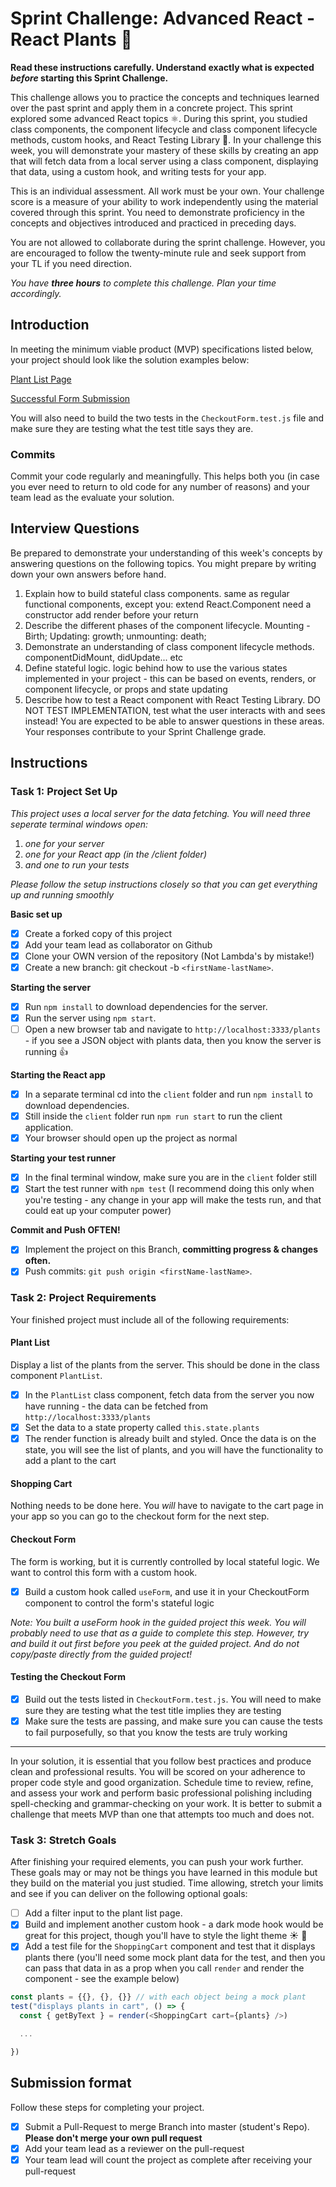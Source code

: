 # Sprint Challenge: Advanced React - React Plants 🌿

**Read these instructions carefully. Understand exactly what is expected _before_ starting this Sprint Challenge.**

This challenge allows you to practice the concepts and techniques learned over the past sprint and apply them in a concrete project. This sprint explored some advanced React topics ⚛️. During this sprint, you studied class components, the component lifecycle and class component lifecycle methods, custom hooks, and React Testing Library 🐙. In your challenge this week, you will demonstrate your mastery of these skills by creating an app that will fetch data from a local server using a class component, displaying that data, using a custom hook, and writing tests for your app.

This is an individual assessment. All work must be your own. Your challenge score is a measure of your ability to work independently using the material covered through this sprint. You need to demonstrate proficiency in the concepts and objectives introduced and practiced in preceding days.

You are not allowed to collaborate during the sprint challenge. However, you are encouraged to follow the twenty-minute rule and seek support from your TL if you need direction.

_You have **three hours** to complete this challenge. Plan your time accordingly._

## Introduction

In meeting the minimum viable product (MVP) specifications listed below, your project should look like the solution examples below:

[Plant List Page](https://tk-assets.lambdaschool.com/88008802-846c-46bb-8cf8-11ace219e2bf_ScreenShot2020-04-30at12.39.22PM.png)

[Successful Form Submission](https://tk-assets.lambdaschool.com/90ebefd4-ee0f-4b1c-884c-1336ce87441d_ScreenShot2020-04-30at12.40.56PM.png)

You will also need to build the two tests in the `CheckoutForm.test.js` file and make sure they are testing what the test title says they are.

### Commits

Commit your code regularly and meaningfully. This helps both you (in case you ever need to return to old code for any number of reasons) and your team lead as the evaluate your solution.

## Interview Questions

Be prepared to demonstrate your understanding of this week's concepts by answering questions on the following topics. You might prepare by writing down your own answers before hand.

1. Explain how to build stateful class components.
same as regular functional components, except you:
extend React.Component
need a constructor
add render before your return
2. Describe the different phases of the component lifecycle.
Mounting - Birth; Updating: growth; unmounting: death;
3. Demonstrate an understanding of class component lifecycle methods.
componentDidMount, didUpdate... etc
4. Define stateful logic.
logic behind how to use the various states implemented in your project - this can be based on events, renders, or component lifecycle, or props and state updating
5. Describe how to test a React component with React Testing Library.
DO NOT TEST IMPLEMENTATION, test what the user interacts with and sees instead!
You are expected to be able to answer questions in these areas. Your responses contribute to your Sprint Challenge grade.

## Instructions

### Task 1: Project Set Up

_This project uses a local server for the data fetching. You will need three seperate terminal windows open:_

1. _one for your server_
2. _one for your React app (in the /client folder)_
3. _and one to run your tests_

_Please follow the setup instructions closely so that you can get everything up and running smoothly_

**Basic set up**

- [X] Create a forked copy of this project
- [X] Add your team lead as collaborator on Github
- [X] Clone your OWN version of the repository (Not Lambda's by mistake!)
- [X] Create a new branch: git checkout -b `<firstName-lastName>`.

**Starting the server**

- [X] Run `npm install` to download dependencies for the server.
- [X] Run the server using `npm start`.
- [ ] Open a new browser tab and navigate to `http://localhost:3333/plants` - if you see a JSON object with plants data, then you know the server is running 👍

**Starting the React app**

- [X] In a separate terminal cd into the `client` folder and run `npm install` to download dependencies.
- [X] Still inside the `client` folder run `npm run start` to run the client application.
- [X] Your browser should open up the project as normal

**Starting your test runner**

- [X] In the final terminal window, make sure you are in the `client` folder still
- [X] Start the test runner with `npm test` (I recommend doing this only when you're testing - any change in your app will make the tests run, and that could eat up your computer power)

**Commit and Push OFTEN!**

- [X] Implement the project on this Branch, **committing progress & changes often.**
- [X] Push commits: `git push origin <firstName-lastName>`.

### Task 2: Project Requirements

Your finished project must include all of the following requirements:

#### Plant List

Display a list of the plants from the server. This should be done in the class component `PlantList`.

- [X] In the `PlantList` class component, fetch data from the server you now have running - the data can be fetched from `http://localhost:3333/plants`
- [X] Set the data to a state property called `this.state.plants`
- [X] The render function is already built and styled. Once the data is on the state, you will see the list of plants, and you will have the functionality to add a plant to the cart

#### Shopping Cart

Nothing needs to be done here. You _will_ have to navigate to the cart page in your app so you can go to the checkout form for the next step.

#### Checkout Form

The form is working, but it is currently controlled by local stateful logic. We want to control this form with a custom hook.

- [X] Build a custom hook called `useForm`, and use it in your CheckoutForm component to control the form's stateful logic

_Note: You built a useForm hook in the guided project this week. You will probably need to use that as a guide to complete this step. However, try and build it out first before you peek at the guided project. And *do not* copy/paste directly from the guided project!_

#### Testing the Checkout Form

- [X] Build out the tests listed in `CheckoutForm.test.js`. You will need to make sure they are testing what the test title implies they are testing
- [X] Make sure the tests are passing, and make sure you can cause the tests to fail purposefully, so that you know the tests are truly working

<hr/>
In your solution, it is essential that you follow best practices and produce clean and professional results. You will be scored on your adherence to proper code style and good organization. Schedule time to review, refine, and assess your work and perform basic professional polishing including spell-checking and grammar-checking on your work. It is better to submit a challenge that meets MVP than one that attempts too much and does not.

### Task 3: Stretch Goals

After finishing your required elements, you can push your work further. These goals may or may not be things you have learned in this module but they build on the material you just studied. Time allowing, stretch your limits and see if you can deliver on the following optional goals:

- [ ] Add a filter input to the plant list page.
- [X] Build and implement another custom hook - a dark mode hook would be great for this project, though you'll have to style the light theme ☀️ 🌙
- [X] Add a test file for the `ShoppingCart` component and test that it displays plants there (you'll need some mock plant data for the test, and then you can pass that data in as a prop when you call `render` and render the component - see the example below)

```js
const plants = {{}, {}, {}} // with each object being a mock plant
test("displays plants in cart", () => {
  const { getByText } = render(<ShoppingCart cart={plants} />)

  ...

})
```

## Submission format

Follow these steps for completing your project.

- [X] Submit a Pull-Request to merge <firstName-lastName> Branch into master (student's Repo). **Please don't merge your own pull request**
- [X] Add your team lead as a reviewer on the pull-request
- [X] Your team lead will count the project as complete after receiving your pull-request
